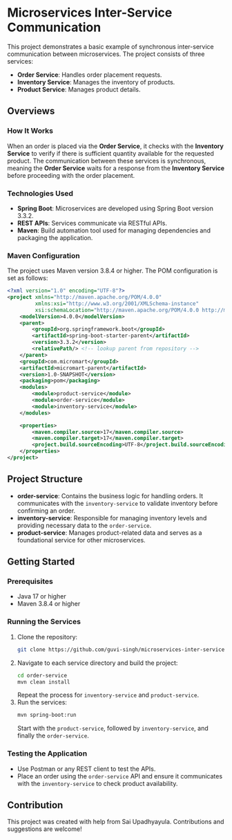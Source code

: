 

# Microservices Inter-Service Communication

This project demonstrates a basic example of synchronous inter-service communication between microservices. The project consists of three services:

- **Order Service**: Handles order placement requests.
- **Inventory Service**: Manages the inventory of products.
- **Product Service**: Manages product details.

## Overviews

### How It Works

When an order is placed via the **Order Service**, it checks with the **Inventory Service** to verify if there is sufficient quantity available for the requested product. The communication between these services is synchronous, meaning the **Order Service** waits for a response from the **Inventory Service** before proceeding with the order placement.

### Technologies Used

- **Spring Boot**: Microservices are developed using Spring Boot version 3.3.2.
- **REST APIs**: Services communicate via RESTful APIs.
- **Maven**: Build automation tool used for managing dependencies and packaging the application.

### Maven Configuration

The project uses Maven version 3.8.4 or higher. The POM configuration is set as follows:

```xml
<?xml version="1.0" encoding="UTF-8"?>
<project xmlns="http://maven.apache.org/POM/4.0.0"
         xmlns:xsi="http://www.w3.org/2001/XMLSchema-instance"
         xsi:schemaLocation="http://maven.apache.org/POM/4.0.0 http://maven.apache.org/xsd/maven-4.0.0.xsd">
    <modelVersion>4.0.0</modelVersion>
    <parent>
        <groupId>org.springframework.boot</groupId>
        <artifactId>spring-boot-starter-parent</artifactId>
        <version>3.3.2</version>
        <relativePath/> <!-- lookup parent from repository -->
    </parent>
    <groupId>com.micromart</groupId>
    <artifactId>micromart-parent</artifactId>
    <version>1.0-SNAPSHOT</version>
    <packaging>pom</packaging>
    <modules>
        <module>product-service</module>
        <module>order-service</module>
        <module>inventory-service</module>
    </modules>

    <properties>
        <maven.compiler.source>17</maven.compiler.source>
        <maven.compiler.target>17</maven.compiler.target>
        <project.build.sourceEncoding>UTF-8</project.build.sourceEncoding>
    </properties>
</project>
```

## Project Structure

- **order-service**: Contains the business logic for handling orders. It communicates with the `inventory-service` to validate inventory before confirming an order.
- **inventory-service**: Responsible for managing inventory levels and providing necessary data to the `order-service`.
- **product-service**: Manages product-related data and serves as a foundational service for other microservices.

## Getting Started

### Prerequisites

- Java 17 or higher
- Maven 3.8.4 or higher

### Running the Services

1. Clone the repository:
   ```bash
   git clone https://github.com/guvi-singh/microservices-inter-service-communication.git
   ```
2. Navigate to each service directory and build the project:
   ```bash
   cd order-service
   mvn clean install
   ```
   Repeat the process for `inventory-service` and `product-service`.
3. Run the services:
   ```bash
   mvn spring-boot:run
   ```
   Start with the `product-service`, followed by `inventory-service`, and finally the `order-service`.

### Testing the Application

- Use Postman or any REST client to test the APIs.
- Place an order using the `order-service` API and ensure it communicates with the `inventory-service` to check product availability.

## Contribution

This project was created with help from Sai Upadhyayula. Contributions and suggestions are welcome!
